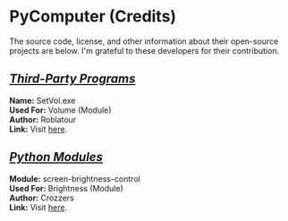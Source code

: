 # PyComputer (Credits)

The source code, license, and other information about their open-source projects are below. I'm grateful to these developers for their contribution.

## <u><i>Third-Party Programs</i></u>

**Name:** SetVol.exe<br>
**Used For:** Volume (Module)<br>
**Author:** Roblatour<br>
**Link:** Visit [here](https://github.com/roblatour/setvol).<br>

## <u><i>Python Modules</i></u>

**Module:** screen-brightness-control<br>
**Used For:** Brightness (Module)<br>
**Author:** Crozzers<br>
**Link:** Visit [here](https://github.com/Crozzers/screen_brightness_control).<br>